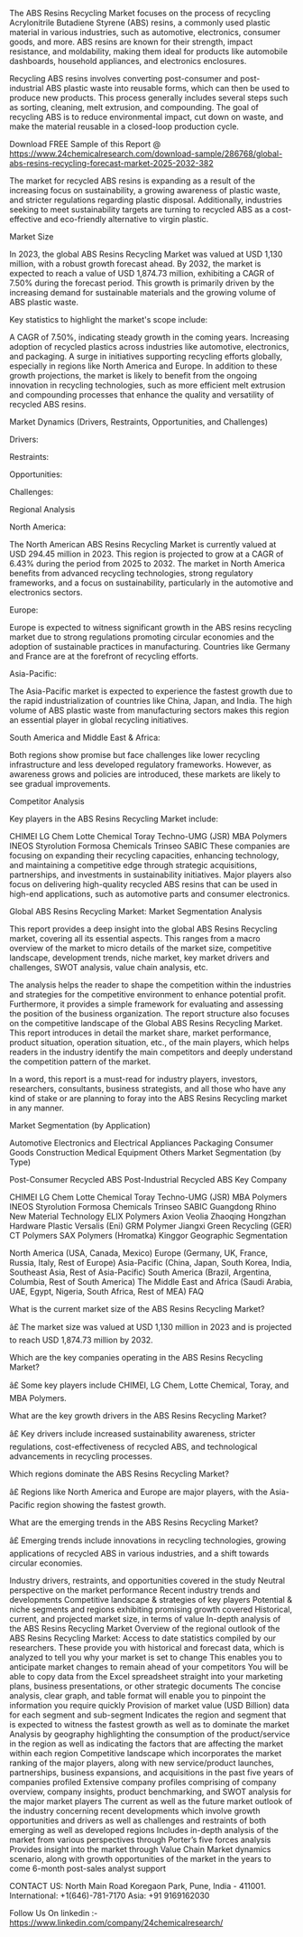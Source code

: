 The ABS Resins Recycling Market focuses on the process of recycling Acrylonitrile Butadiene Styrene (ABS) resins, a commonly used plastic material in various industries, such as automotive, electronics, consumer goods, and more. ABS resins are known for their strength, impact resistance, and moldability, making them ideal for products like automobile dashboards, household appliances, and electronics enclosures.

Recycling ABS resins involves converting post-consumer and post-industrial ABS plastic waste into reusable forms, which can then be used to produce new products. This process generally includes several steps such as sorting, cleaning, melt extrusion, and compounding. The goal of recycling ABS is to reduce environmental impact, cut down on waste, and make the material reusable in a closed-loop production cycle.

Download FREE Sample of this Report @ https://www.24chemicalresearch.com/download-sample/286768/global-abs-resins-recycling-forecast-market-2025-2032-382

The market for recycled ABS resins is expanding as a result of the increasing focus on sustainability, a growing awareness of plastic waste, and stricter regulations regarding plastic disposal. Additionally, industries seeking to meet sustainability targets are turning to recycled ABS as a cost-effective and eco-friendly alternative to virgin plastic.

Market Size

In 2023, the global ABS Resins Recycling Market was valued at USD 1,130 million, with a robust growth forecast ahead. By 2032, the market is expected to reach a value of USD 1,874.73 million, exhibiting a CAGR of 7.50% during the forecast period. This growth is primarily driven by the increasing demand for sustainable materials and the growing volume of ABS plastic waste.

Key statistics to highlight the market's scope include:

A CAGR of 7.50%, indicating steady growth in the coming years.
Increasing adoption of recycled plastics across industries like automotive, electronics, and packaging.
A surge in initiatives supporting recycling efforts globally, especially in regions like North America and Europe.
In addition to these growth projections, the market is likely to benefit from the ongoing innovation in recycling technologies, such as more efficient melt extrusion and compounding processes that enhance the quality and versatility of recycled ABS resins.

Market Dynamics (Drivers, Restraints, Opportunities, and Challenges)

Drivers:

Restraints:

Opportunities:

Challenges:

Regional Analysis

North America:

The North American ABS Resins Recycling Market is currently valued at USD 294.45 million in 2023. This region is projected to grow at a CAGR of 6.43% during the period from 2025 to 2032. The market in North America benefits from advanced recycling technologies, strong regulatory frameworks, and a focus on sustainability, particularly in the automotive and electronics sectors.

Europe:

Europe is expected to witness significant growth in the ABS resins recycling market due to strong regulations promoting circular economies and the adoption of sustainable practices in manufacturing. Countries like Germany and France are at the forefront of recycling efforts.

Asia-Pacific:

The Asia-Pacific market is expected to experience the fastest growth due to the rapid industrialization of countries like China, Japan, and India. The high volume of ABS plastic waste from manufacturing sectors makes this region an essential player in global recycling initiatives.

South America and Middle East & Africa:

Both regions show promise but face challenges like lower recycling infrastructure and less developed regulatory frameworks. However, as awareness grows and policies are introduced, these markets are likely to see gradual improvements.

Competitor Analysis

Key players in the ABS Resins Recycling Market include:

CHIMEI
LG Chem
Lotte Chemical
Toray
Techno-UMG (JSR)
MBA Polymers
INEOS Styrolution
Formosa Chemicals
Trinseo
SABIC
These companies are focusing on expanding their recycling capacities, enhancing technology, and maintaining a competitive edge through strategic acquisitions, partnerships, and investments in sustainability initiatives. Major players also focus on delivering high-quality recycled ABS resins that can be used in high-end applications, such as automotive parts and consumer electronics.

Global ABS Resins Recycling Market: Market Segmentation Analysis

This report provides a deep insight into the global ABS Resins Recycling market, covering all its essential aspects. This ranges from a macro overview of the market to micro details of the market size, competitive landscape, development trends, niche market, key market drivers and challenges, SWOT analysis, value chain analysis, etc.

The analysis helps the reader to shape the competition within the industries and strategies for the competitive environment to enhance potential profit. Furthermore, it provides a simple framework for evaluating and assessing the position of the business organization. The report structure also focuses on the competitive landscape of the Global ABS Resins Recycling Market. This report introduces in detail the market share, market performance, product situation, operation situation, etc., of the main players, which helps readers in the industry identify the main competitors and deeply understand the competition pattern of the market.

In a word, this report is a must-read for industry players, investors, researchers, consultants, business strategists, and all those who have any kind of stake or are planning to foray into the ABS Resins Recycling market in any manner.

Market Segmentation (by Application)

Automotive
Electronics and Electrical Appliances
Packaging
Consumer Goods
Construction
Medical Equipment
Others
Market Segmentation (by Type)

Post-Consumer Recycled ABS
Post-Industrial Recycled ABS
Key Company

CHIMEI
LG Chem
Lotte Chemical
Toray
Techno-UMG (JSR)
MBA Polymers
INEOS Styrolution
Formosa Chemicals
Trinseo
SABIC
Guangdong Rhino New Material Technology
ELIX Polymers
Axion
Veolia
Zhaoqing Hongzhan Hardware Plastic
Versalis (Eni)
GRM Polymer
Jiangxi Green Recycling (GER)
CT Polymers
SAX Polymers (Hromatka)
Kinggor
Geographic Segmentation

North America (USA, Canada, Mexico)
Europe (Germany, UK, France, Russia, Italy, Rest of Europe)
Asia-Pacific (China, Japan, South Korea, India, Southeast Asia, Rest of Asia-Pacific)
South America (Brazil, Argentina, Columbia, Rest of South America)
The Middle East and Africa (Saudi Arabia, UAE, Egypt, Nigeria, South Africa, Rest of MEA)
FAQ 

What is the current market size of the ABS Resins Recycling Market?

â£ The market size was valued at USD 1,130 million in 2023 and is projected to reach USD 1,874.73 million by 2032.

Which are the key companies operating in the ABS Resins Recycling Market?

â£ Some key players include CHIMEI, LG Chem, Lotte Chemical, Toray, and MBA Polymers.

What are the key growth drivers in the ABS Resins Recycling Market?

â£ Key drivers include increased sustainability awareness, stricter regulations, cost-effectiveness of recycled ABS, and technological advancements in recycling processes.

Which regions dominate the ABS Resins Recycling Market?

â£ Regions like North America and Europe are major players, with the Asia-Pacific region showing the fastest growth.

What are the emerging trends in the ABS Resins Recycling Market?

â£ Emerging trends include innovations in recycling technologies, growing applications of recycled ABS in various industries, and a shift towards circular economies.

Industry drivers, restraints, and opportunities covered in the study
Neutral perspective on the market performance
Recent industry trends and developments
Competitive landscape & strategies of key players
Potential & niche segments and regions exhibiting promising growth covered
Historical, current, and projected market size, in terms of value
In-depth analysis of the ABS Resins Recycling Market
Overview of the regional outlook of the ABS Resins Recycling Market:
Access to date statistics compiled by our researchers. These provide you with historical and forecast data, which is analyzed to tell you why your market is set to change
This enables you to anticipate market changes to remain ahead of your competitors
You will be able to copy data from the Excel spreadsheet straight into your marketing plans, business presentations, or other strategic documents
The concise analysis, clear graph, and table format will enable you to pinpoint the information you require quickly
Provision of market value (USD Billion) data for each segment and sub-segment
Indicates the region and segment that is expected to witness the fastest growth as well as to dominate the market
Analysis by geography highlighting the consumption of the product/service in the region as well as indicating the factors that are affecting the market within each region
Competitive landscape which incorporates the market ranking of the major players, along with new service/product launches, partnerships, business expansions, and acquisitions in the past five years of companies profiled
Extensive company profiles comprising of company overview, company insights, product benchmarking, and SWOT analysis for the major market players
The current as well as the future market outlook of the industry concerning recent developments which involve growth opportunities and drivers as well as challenges and restraints of both emerging as well as developed regions
Includes in-depth analysis of the market from various perspectives through Porter’s five forces analysis
Provides insight into the market through Value Chain
Market dynamics scenario, along with growth opportunities of the market in the years to come
6-month post-sales analyst support

CONTACT US:
North Main Road Koregaon Park, Pune, India - 411001.
International: +1(646)-781-7170
Asia: +91 9169162030

Follow Us On linkedin :- https://www.linkedin.com/company/24chemicalresearch/
